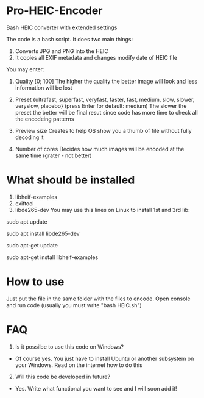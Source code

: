 # Pro-HEIC-Encoder
Bash HEIC converter with extended settings

The code is a bash script. It does two main things:
1) Converts JPG and PNG into the HEIC
2) It copies all EXIF metadata and changes modify date of HEIC file

You may enter:
1) Quality [0; 100]
The higher the quality the better image will look and less information will be lost

2) Preset {ultrafast, superfast, veryfast, faster, fast, medium, slow, slower, veryslow, placebo} (press Enter for default: medium)
The slower the preset the better will be final resut since code has more time to check all the encodeing patterns

3) Preview size
Creates to help OS show you a thumb of file without fully decoding it

4) Number of cores
Decides how much images will be encoded at the same time (grater - not better)

# What should be installed
1) libheif-examples
2) exiftool
3) libde265-dev
You may use this lines on Linux to install 1st and 3rd lib:

sudo apt update

sudo apt install libde265-dev

sudo apt-get update

sudo apt-get install libheif-examples

# How to use
Just put the file in the same folder with the files to encode. Open console and run code (usually you must write "bash HEIC.sh")

# FAQ
1) Is it possilbe to use this code on Windows?
- Of course yes. You just have to install Ubuntu or another subsystem on your Windows. Read on the internet how to do this
2) Will this code be developed in future?
- Yes. Write what functional you want to see and I will soon add it!
